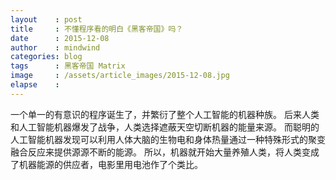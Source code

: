```yaml
---
layout    : post
title     : 不懂程序看的明白《黑客帝国》吗？
date      : 2015-12-08
author    : mindwind
categories: blog
tags      : 黑客帝国 Matrix
image     : /assets/article_images/2015-12-08.jpg
elapse    :
---
```



一个单一的有意识的程序诞生了，并繁衍了整个人工智能的机器种族。
后来人类和人工智能机器爆发了战争，人类选择遮蔽天空切断机器的能量来源。
而聪明的人工智能机器发现可以利用人体大脑的生物电和身体热量通过一种特殊形式的聚变融合反应来提供源源不断的能源。
所以，机器就开始大量养殖人类，将人类变成了机器能源的供应者，电影里用电池作了个类比。
